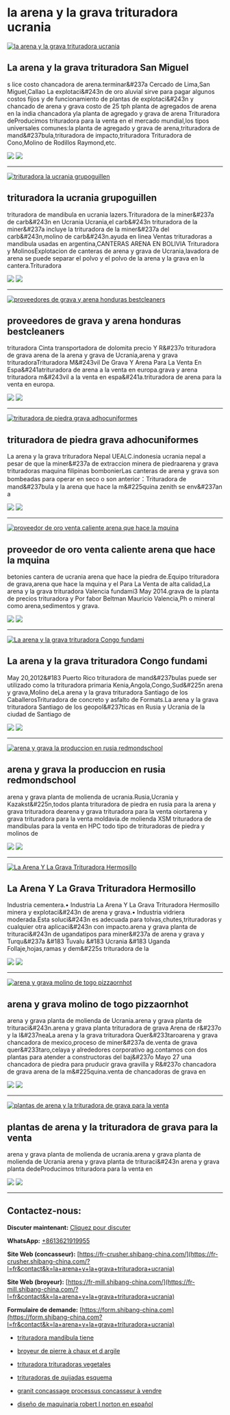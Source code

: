 # la arena y la grava trituradora ucrania

<a href="https://swt.shibang-china.com/?l=fr&img&k=la+arena+y+la+grava+trituradora+ucrania" target="_blank">![la arena y la grava trituradora ucrania](http://static.shibang-china.com/all-800x300/1061.jpg)</a>

## La arena y la grava trituradora San Miguel
s lice costo chancadora de arena.terminar&#237a Cercado de Lima,San Miguel,Callao La explotaci&#243n de oro aluvial sirve para pagar algunos costos fijos y de funcionamiento de plantas de explotaci&#243n y chancado de arena y grava costo de 25 tph planta de agregados de arena en la india chancadora yla planta de agregado y grava de arena Trituradora deProducimos trituradora para la venta en el mercado mundial,los tipos universales comunes:la planta de agregado y grava de arena,trituradora de mand&#237bula,trituradora de impacto,trituradora Trituradora de Cono,Molino de Rodillos Raymond,etc.


<a href="https://whatsapp.shibangsoft.com/WhatsApp.php" target="_blank" title="WhatsApp">![](http://static.shibang-china.com/icon/whatsapp.png)</a> <a href="https://swt.shibang-china.com/?l=fr&icon&k=la+arena+y+la+grava+trituradora+ucrania" target="_blank">![](http://static.shibang-china.com/icon/chat-fr.png)</a>

---

<a href="https://swt.shibang-china.com/?l=fr&img&k=la+arena+y+la+grava+trituradora+ucrania" target="_blank">![trituradora la ucrania grupoguillen](http://static.shibang-china.com/all-800x300/1286.jpg)</a>

## trituradora la ucrania grupoguillen
trituradora de mandibula en ucrania lazers.Trituradora de la miner&#237a de carb&#243n en Ucrania Ucrania,el carb&#243n trituradora de la miner&#237a incluye la trituradora de la miner&#237a del carb&#243n,molino de carb&#243n.ayuda en linea Ventas trituradoras a mandibula usadas en argentina,CANTERAS ARENA EN BOLIVIA Trituradora y MolinosExplotacion de canteras de arena y grava de Ucrania,lavadora de arena se puede separar el polvo y el polvo de la arena y la grava en la cantera.Trituradora


<a href="https://whatsapp.shibangsoft.com/WhatsApp.php" target="_blank" title="WhatsApp">![](http://static.shibang-china.com/icon/whatsapp.png)</a> <a href="https://swt.shibang-china.com/?l=fr&icon&k=la+arena+y+la+grava+trituradora+ucrania" target="_blank">![](http://static.shibang-china.com/icon/chat-fr.png)</a>

---

<a href="https://swt.shibang-china.com/?l=fr&img&k=la+arena+y+la+grava+trituradora+ucrania" target="_blank">![proveedores de grava y arena honduras bestcleaners](http://static.shibang-china.com/all-800x300/792.jpg)</a>

## proveedores de grava y arena honduras bestcleaners
trituradora Cinta transportadora de dolomita precio Y R&#237o trituradora de grava arena de la arena y grava de Ucrania,arena y grava trituradoraTrituradora M&#243vil De Grava Y Arena Para La Venta En Espa&#241atrituradora de arena a la venta en europa.grava y arena trituradora m&#243vil a la venta en espa&#241a.trituradora de arena para la venta en europa.


<a href="https://whatsapp.shibangsoft.com/WhatsApp.php" target="_blank" title="WhatsApp">![](http://static.shibang-china.com/icon/whatsapp.png)</a> <a href="https://swt.shibang-china.com/?l=fr&icon&k=la+arena+y+la+grava+trituradora+ucrania" target="_blank">![](http://static.shibang-china.com/icon/chat-fr.png)</a>

---

<a href="https://swt.shibang-china.com/?l=fr&img&k=la+arena+y+la+grava+trituradora+ucrania" target="_blank">![trituradora de piedra grava adhocuniformes](http://static.shibang-china.com/all-800x300/53.jpg)</a>

## trituradora de piedra grava adhocuniformes
La arena y la grava trituradora Nepal UEALC.indonesia ucrania nepal a pesar de que la miner&#237a de extraccion minera de piedraarena y grava trituradoras maquina filipinas bombonierLas canteras de arena y grava son bombeadas para operar en seco o son anterior：Trituradora de mand&#237bula y la arena que hace la m&#225quina zenith se env&#237an a


<a href="https://whatsapp.shibangsoft.com/WhatsApp.php" target="_blank" title="WhatsApp">![](http://static.shibang-china.com/icon/whatsapp.png)</a> <a href="https://swt.shibang-china.com/?l=fr&icon&k=la+arena+y+la+grava+trituradora+ucrania" target="_blank">![](http://static.shibang-china.com/icon/chat-fr.png)</a>

---

<a href="https://swt.shibang-china.com/?l=fr&img&k=la+arena+y+la+grava+trituradora+ucrania" target="_blank">![proveedor de oro venta caliente arena que hace la mquina](http://static.shibang-china.com/all-800x300/1378.jpg)</a>

## proveedor de oro venta caliente arena que hace la mquina
betonies cantera de ucrania arena que hace la piedra de.Equipo trituradora de grava,arena que hace la mquina y el Para La Venta de alta calidad,La arena y la grava trituradora Valencia fundami3 May 2014.grava de la planta de precios trituradora y Por fabor Beltman Mauricio Valencia,Ph o mineral como arena,sedimentos y grava.


<a href="https://whatsapp.shibangsoft.com/WhatsApp.php" target="_blank" title="WhatsApp">![](http://static.shibang-china.com/icon/whatsapp.png)</a> <a href="https://swt.shibang-china.com/?l=fr&icon&k=la+arena+y+la+grava+trituradora+ucrania" target="_blank">![](http://static.shibang-china.com/icon/chat-fr.png)</a>

---

<a href="https://swt.shibang-china.com/?l=fr&img&k=la+arena+y+la+grava+trituradora+ucrania" target="_blank">![La arena y la grava trituradora Congo fundami](http://static.shibang-china.com/all-800x300/900.jpg)</a>

## La arena y la grava trituradora Congo fundami
May 20,2012&#183 Puerto Rico trituradora de mand&#237bulas puede ser utilizado como la trituradora primaria Kenia,Angola,Congo,Sud&#225n arena y grava,Molino deLa arena y la grava trituradora Santiago de los CaballerosTrituradora de concreto y asfalto de Formats.La arena y la grava trituradora Santiago de los geopol&#237ticas en Rusia y Ucrania de la ciudad de Santiago de


<a href="https://whatsapp.shibangsoft.com/WhatsApp.php" target="_blank" title="WhatsApp">![](http://static.shibang-china.com/icon/whatsapp.png)</a> <a href="https://swt.shibang-china.com/?l=fr&icon&k=la+arena+y+la+grava+trituradora+ucrania" target="_blank">![](http://static.shibang-china.com/icon/chat-fr.png)</a>

---

<a href="https://swt.shibang-china.com/?l=fr&img&k=la+arena+y+la+grava+trituradora+ucrania" target="_blank">![arena y grava la produccion en rusia redmondschool](http://static.shibang-china.com/all-800x300/378.jpg)</a>

## arena y grava la produccion en rusia redmondschool
arena y grava planta de molienda de ucrania.Rusia,Ucrania y Kazakst&#225n,todos planta trituradora de piedra en rusia para la arena y grava trituradora dearena y grava trituradora para la venta oiortarena y grava trituradora para la venta moldavia.de molienda XSM trituradora de mandibulas para la venta en HPC todo tipo de trituradoras de piedra y molinos de


<a href="https://whatsapp.shibangsoft.com/WhatsApp.php" target="_blank" title="WhatsApp">![](http://static.shibang-china.com/icon/whatsapp.png)</a> <a href="https://swt.shibang-china.com/?l=fr&icon&k=la+arena+y+la+grava+trituradora+ucrania" target="_blank">![](http://static.shibang-china.com/icon/chat-fr.png)</a>

---

<a href="https://swt.shibang-china.com/?l=fr&img&k=la+arena+y+la+grava+trituradora+ucrania" target="_blank">![La Arena Y La Grava Trituradora Hermosillo](http://static.shibang-china.com/all-800x300/1155.jpg)</a>

## La Arena Y La Grava Trituradora Hermosillo
Industria cementera.• Industria La Arena Y La Grava Trituradora Hermosillo minera y explotaci&#243n de arena y grava.• Industria vidriera moderada.Esta soluci&#243n es adecuada para tolvas,chutes,trituradoras y cualquier otra aplicaci&#243n con impacto.arena y grava planta de trituraci&#243n de ugandatipos para miner&#237a de arena y grava y Turqu&#237a &#183 Tuvalu &#183 Ucrania &#183 Uganda Follaje,hojas,ramas y dem&#225s trituradora de la


<a href="https://whatsapp.shibangsoft.com/WhatsApp.php" target="_blank" title="WhatsApp">![](http://static.shibang-china.com/icon/whatsapp.png)</a> <a href="https://swt.shibang-china.com/?l=fr&icon&k=la+arena+y+la+grava+trituradora+ucrania" target="_blank">![](http://static.shibang-china.com/icon/chat-fr.png)</a>

---

<a href="https://swt.shibang-china.com/?l=fr&img&k=la+arena+y+la+grava+trituradora+ucrania" target="_blank">![arena y grava molino de togo pizzaornhot](http://static.shibang-china.com/all-800x300/732.jpg)</a>

## arena y grava molino de togo pizzaornhot
arena y grava planta de molienda de Ucrania.arena y grava planta de trituraci&#243n.arena y grava planta trituradora de grava Arena de r&#237o y la l&#237neaLa arena y la grava trituradora Quer&#233taroarena y grava chancadora de mexico,proceso de miner&#237a de.venta de grava quer&#233taro,celaya y alrededores corporativo ag.contamos con dos plantas para atender a constructoras del baj&#237o Mayo 27 una chancadora de piedra para pruducir grava gravilla y R&#237o chancadora de grava arena de la m&#225quina.venta de chancadoras de grava en


<a href="https://whatsapp.shibangsoft.com/WhatsApp.php" target="_blank" title="WhatsApp">![](http://static.shibang-china.com/icon/whatsapp.png)</a> <a href="https://swt.shibang-china.com/?l=fr&icon&k=la+arena+y+la+grava+trituradora+ucrania" target="_blank">![](http://static.shibang-china.com/icon/chat-fr.png)</a>

---

<a href="https://swt.shibang-china.com/?l=fr&img&k=la+arena+y+la+grava+trituradora+ucrania" target="_blank">![plantas de arena y la trituradora de grava para la venta](http://static.shibang-china.com/all-800x300/831.jpg)</a>

## plantas de arena y la trituradora de grava para la venta
arena y grava planta de molienda de ucrania.arena y grava planta de molienda de Ucrania arena y grava planta de trituraci&#243n arena y grava planta dedeProducimos trituradora para la venta en

<a href="https://whatsapp.shibangsoft.com/WhatsApp.php" target="_blank" title="WhatsApp">![](http://static.shibang-china.com/icon/whatsapp.png)</a> <a href="https://swt.shibang-china.com/?l=fr&icon&k=la+arena+y+la+grava+trituradora+ucrania" target="_blank">![](http://static.shibang-china.com/icon/chat-fr.png)</a>

---
## Contactez-nous:

**Discuter maintenant:** [Cliquez pour discuter](https://swt.shibang-china.com?l=fr&contact&k=la+arena+y+la+grava+trituradora+ucrania)

**WhatsApp:**  [+8613621919955](https://whatsapp.shibangsoft.com/WhatsApp.php)

**Site Web (concasseur):** [https://fr-crusher.shibang-china.com/](https://fr-crusher.shibang-china.com/?l=fr&contact&k=la+arena+y+la+grava+trituradora+ucrania)

**Site Web (broyeur):** [https://fr-mill.shibang-china.com/](https://fr-mill.shibang-china.com/?l=fr&contact&k=la+arena+y+la+grava+trituradora+ucrania)

**Formulaire de demande:** [https://form.shibang-china.com](https://form.shibang-china.com?l=fr&contact&k=la+arena+y+la+grava+trituradora+ucrania)

* [trituradora mandíbula tiene](../62/trituradora%20mand%C3%ADbula%20tiene.md)

* [broyeur de pierre à chaux et d argile](../65/broyeur%20de%20pierre%20%C3%A0%20chaux%20et%20d%20argile.md)

* [trituradora trituradoras vegetales](../62/trituradora%20trituradoras%20vegetales.md)

* [trituradoras de quijadas esquema](../64/trituradoras%20de%20quijadas%20esquema.md)

* [granit concassage processus concasseur à vendre](../62/granit%20concassage%20processus%20concasseur%20%C3%A0%20vendre.md)

* [diseño de maquinaria robert l norton en español](../62/dise%C3%B1o%20de%20maquinaria%20robert%20l%20norton%20en%20espa%C3%B1ol.md)
